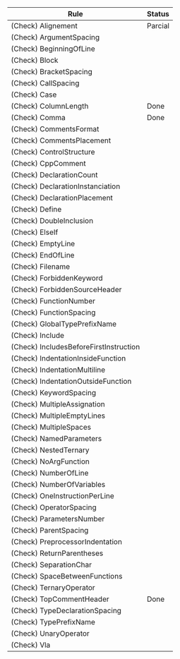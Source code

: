 | Rule                                             | Status             |
| ------------------------------------------------ | ------------------ |
| (Check) Alignement                               | Parcial            |
| (Check) ArgumentSpacing                          |                    |
| (Check) BeginningOfLine                          |                    |
| (Check) Block                                    |                    |
| (Check) BracketSpacing                           |                    |
| (Check) CallSpacing                              |                    |
| (Check) Case                                     |                    |
| (Check) ColumnLength                             | Done               |
| (Check) Comma                                    | Done               |
| (Check) CommentsFormat                           |                    |
| (Check) CommentsPlacement                        |                    |
| (Check) ControlStructure                         |                    |
| (Check) CppComment                               |                    |
| (Check) DeclarationCount                         |                    |
| (Check) DeclarationInstanciation                 |                    |
| (Check) DeclarationPlacement                     |                    |
| (Check) Define                                   |                    |
| (Check) DoubleInclusion                          |                    |
| (Check) ElseIf                                   |                    |
| (Check) EmptyLine                                |                    |
| (Check) EndOfLine                                |                    |
| (Check) Filename                                 |                    |
| (Check) ForbiddenKeyword                         |                    |
| (Check) ForbiddenSourceHeader                    |                    |
| (Check) FunctionNumber                           |                    |
| (Check) FunctionSpacing                          |                    |
| (Check) GlobalTypePrefixName                     |                    |
| (Check) Include                                  |                    |
| (Check) IncludesBeforeFirstInstruction           |                    |
| (Check) IndentationInsideFunction                |                    |
| (Check) IndentationMultiline                     |                    |
| (Check) IndentationOutsideFunction               |                    |
| (Check) KeywordSpacing                           |                    |
| (Check) MultipleAssignation                      |                    |
| (Check) MultipleEmptyLines                       |                    |
| (Check) MultipleSpaces                           |                    |
| (Check) NamedParameters                          |                    |
| (Check) NestedTernary                            |                    |
| (Check) NoArgFunction                            |                    |
| (Check) NumberOfLine                             |                    |
| (Check) NumberOfVariables                        |                    |
| (Check) OneInstructionPerLine                    |                    |
| (Check) OperatorSpacing                          |                    |
| (Check) ParametersNumber                         |                    |
| (Check) ParentSpacing                            |                    |
| (Check) PreprocessorIndentation                  |                    |
| (Check) ReturnParentheses                        |                    |
| (Check) SeparationChar                           |                    |
| (Check) SpaceBetweenFunctions                    |                    |
| (Check) TernaryOperator                          |                    |
| (Check) TopCommentHeader                         | Done               |
| (Check) TypeDeclarationSpacing                   |                    |
| (Check) TypePrefixName                           |                    |
| (Check) UnaryOperator                            |                    |
| (Check) Vla                                      |                    |